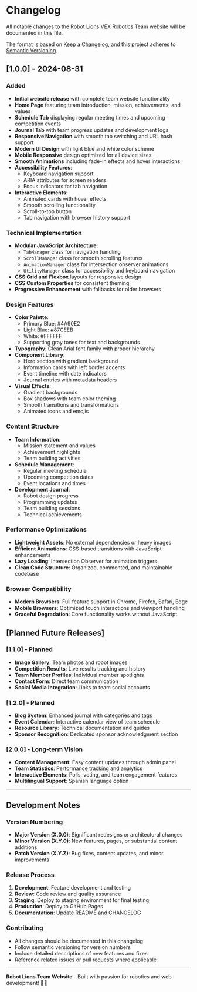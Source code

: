 # Changelog

All notable changes to the Robot Lions VEX Robotics Team website will be documented in this file.

The format is based on [Keep a Changelog](https://keepachangelog.com/en/1.0.0/),
and this project adheres to [Semantic Versioning](https://semver.org/spec/v2.0.0.html).

## [1.0.0] - 2024-08-31

### Added
- **Initial website release** with complete team website functionality
- **Home Page** featuring team introduction, mission, achievements, and values
- **Schedule Tab** displaying regular meeting times and upcoming competition events
- **Journal Tab** with team progress updates and development logs
- **Responsive Navigation** with smooth tab switching and URL hash support
- **Modern UI Design** with light blue and white color scheme
- **Mobile Responsive** design optimized for all device sizes
- **Smooth Animations** including fade-in effects and hover interactions
- **Accessibility Features**:
  - Keyboard navigation support
  - ARIA attributes for screen readers
  - Focus indicators for tab navigation
- **Interactive Elements**:
  - Animated cards with hover effects
  - Smooth scrolling functionality
  - Scroll-to-top button
  - Tab navigation with browser history support

### Technical Implementation
- **Modular JavaScript Architecture**:
  - `TabManager` class for navigation handling
  - `ScrollManager` class for smooth scrolling features
  - `AnimationManager` class for intersection observer animations
  - `UtilityManager` class for accessibility and keyboard navigation
- **CSS Grid and Flexbox** layouts for responsive design
- **CSS Custom Properties** for consistent theming
- **Progressive Enhancement** with fallbacks for older browsers

### Design Features
- **Color Palette**:
  - Primary Blue: #4A90E2
  - Light Blue: #87CEEB
  - White: #FFFFFF
  - Supporting gray tones for text and backgrounds
- **Typography**: Clean Arial font family with proper hierarchy
- **Component Library**:
  - Hero section with gradient background
  - Information cards with left border accents
  - Event timeline with date indicators
  - Journal entries with metadata headers
- **Visual Effects**:
  - Gradient backgrounds
  - Box shadows with team color theming
  - Smooth transitions and transformations
  - Animated icons and emojis

### Content Structure
- **Team Information**:
  - Mission statement and values
  - Achievement highlights
  - Team building activities
- **Schedule Management**:
  - Regular meeting schedule
  - Upcoming competition dates
  - Event locations and times
- **Development Journal**:
  - Robot design progress
  - Programming updates
  - Team building sessions
  - Technical achievements

### Performance Optimizations
- **Lightweight Assets**: No external dependencies or heavy images
- **Efficient Animations**: CSS-based transitions with JavaScript enhancements
- **Lazy Loading**: Intersection Observer for animation triggers
- **Clean Code Structure**: Organized, commented, and maintainable codebase

### Browser Compatibility
- **Modern Browsers**: Full feature support in Chrome, Firefox, Safari, Edge
- **Mobile Browsers**: Optimized touch interactions and viewport handling
- **Graceful Degradation**: Core functionality works without JavaScript

## [Planned Future Releases]

### [1.1.0] - Planned
- **Image Gallery**: Team photos and robot images
- **Competition Results**: Live results tracking and history
- **Team Member Profiles**: Individual member spotlights
- **Contact Form**: Direct team communication
- **Social Media Integration**: Links to team social accounts

### [1.2.0] - Planned
- **Blog System**: Enhanced journal with categories and tags
- **Event Calendar**: Interactive calendar view of team schedule
- **Resource Library**: Technical documentation and guides
- **Sponsor Recognition**: Dedicated sponsor acknowledgment section

### [2.0.0] - Long-term Vision
- **Content Management**: Easy content updates through admin panel
- **Team Statistics**: Performance tracking and analytics
- **Interactive Elements**: Polls, voting, and team engagement features
- **Multilingual Support**: Spanish language option

---

## Development Notes

### Version Numbering
- **Major Version (X.0.0)**: Significant redesigns or architectural changes
- **Minor Version (X.Y.0)**: New features, pages, or substantial content additions
- **Patch Version (X.Y.Z)**: Bug fixes, content updates, and minor improvements

### Release Process
1. **Development**: Feature development and testing
2. **Review**: Code review and quality assurance
3. **Staging**: Deploy to staging environment for final testing
4. **Production**: Deploy to GitHub Pages
5. **Documentation**: Update README and CHANGELOG

### Contributing
- All changes should be documented in this changelog
- Follow semantic versioning for version numbers
- Include detailed descriptions of new features and fixes
- Reference related issues or pull requests where applicable

---

**Robot Lions Team Website** - Built with passion for robotics and web development! 🦁🤖